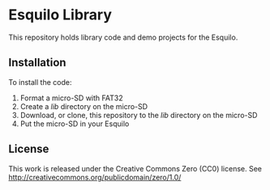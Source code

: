 # Esquilo Library

This repository holds library code and demo projects for the Esquilo.

## Installation

To install the code:
1. Format a micro-SD with FAT32
2. Create a *lib* directory on the micro-SD
3. Download, or clone, this repository to the *lib* directory on the micro-SD
4. Put the micro-SD in your Esquilo

## License

This work is released under the Creative Commons Zero (CC0) license.
See http://creativecommons.org/publicdomain/zero/1.0/